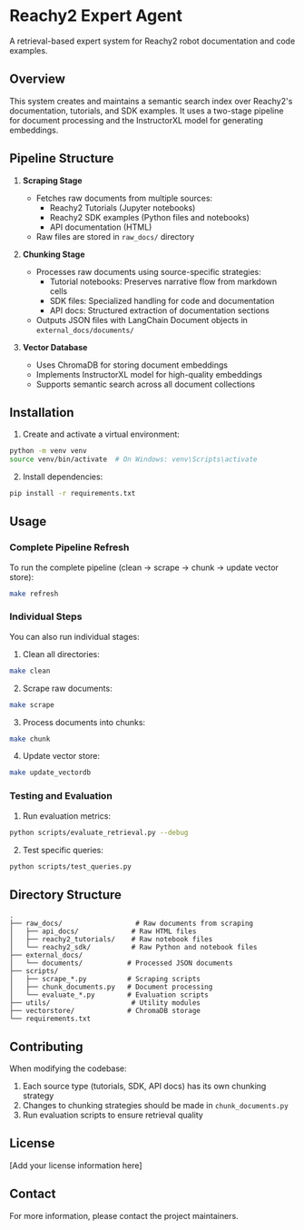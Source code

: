 # Reachy2 Expert Agent

A retrieval-based expert system for Reachy2 robot documentation and code examples.

## Overview

This system creates and maintains a semantic search index over Reachy2's documentation, tutorials, and SDK examples. It uses a two-stage pipeline for document processing and the InstructorXL model for generating embeddings.

## Pipeline Structure

1. **Scraping Stage**
   - Fetches raw documents from multiple sources:
     * Reachy2 Tutorials (Jupyter notebooks)
     * Reachy2 SDK examples (Python files and notebooks)
     * API documentation (HTML)
   - Raw files are stored in `raw_docs/` directory

2. **Chunking Stage**
   - Processes raw documents using source-specific strategies:
     * Tutorial notebooks: Preserves narrative flow from markdown cells
     * SDK files: Specialized handling for code and documentation
     * API docs: Structured extraction of documentation sections
   - Outputs JSON files with LangChain Document objects in `external_docs/documents/`

3. **Vector Database**
   - Uses ChromaDB for storing document embeddings
   - Implements InstructorXL model for high-quality embeddings
   - Supports semantic search across all document collections

## Installation

1. Create and activate a virtual environment:
```bash
python -m venv venv
source venv/bin/activate  # On Windows: venv\Scripts\activate
```

2. Install dependencies:
```bash
pip install -r requirements.txt
```

## Usage

### Complete Pipeline Refresh
To run the complete pipeline (clean → scrape → chunk → update vector store):
```bash
make refresh
```

### Individual Steps
You can also run individual stages:

1. Clean all directories:
```bash
make clean
```

2. Scrape raw documents:
```bash
make scrape
```

3. Process documents into chunks:
```bash
make chunk
```

4. Update vector store:
```bash
make update_vectordb
```

### Testing and Evaluation

1. Run evaluation metrics:
```bash
python scripts/evaluate_retrieval.py --debug
```

2. Test specific queries:
```bash
python scripts/test_queries.py
```

## Directory Structure

```
.
├── raw_docs/                  # Raw documents from scraping
│   ├── api_docs/             # Raw HTML files
│   ├── reachy2_tutorials/    # Raw notebook files
│   └── reachy2_sdk/          # Raw Python and notebook files
├── external_docs/
│   └── documents/           # Processed JSON documents
├── scripts/
│   ├── scrape_*.py          # Scraping scripts
│   ├── chunk_documents.py   # Document processing
│   └── evaluate_*.py        # Evaluation scripts
├── utils/                    # Utility modules
├── vectorstore/             # ChromaDB storage
└── requirements.txt
```

## Contributing

When modifying the codebase:
1. Each source type (tutorials, SDK, API docs) has its own chunking strategy
2. Changes to chunking strategies should be made in `chunk_documents.py`
3. Run evaluation scripts to ensure retrieval quality

## License

[Add your license information here]

## Contact

For more information, please contact the project maintainers.